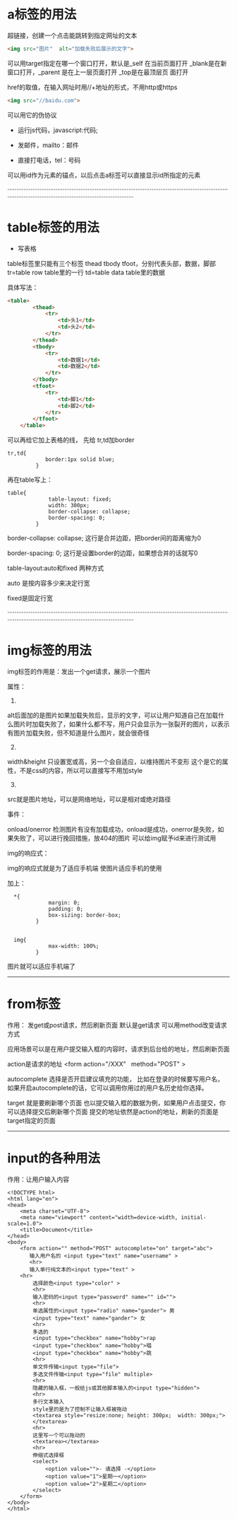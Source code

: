 # a标签的用法

  超链接，创建一个点击能跳转到指定网址的文本
```html
<img src="图片"  alt="加载失败后展示的文字">
```

  可以用target指定在哪一个窗口打开，默认是_self 在当前页面打开 
  _blank是在新窗口打开，_parent 是在上一层页面打开 _top是在最顶层页
  面打开


  href的取值，在输入网址时用//+地址的形式，不用http或https
  ```html
<img src="//baidu.com">
```


  可以用它的伪协议
  * 运行js代码，javascript:代码;  
  
  * 发邮件，mailto：邮件
  
  * 直接打电话，tel：号码


  可以用id作为元素的锚点，以后点击a标签可以直接显示id所指定的元素
  


···································································································································································································


  # table标签的用法
  * 写表格

  table标签里只能有三个标签
  thead tbody tfoot，分别代表头部，数据，脚部
  tr=table row   table里的一行
  td=table data  table里的数据


具体写法：
```html
<table>
        <thead>
            <tr>
                <td>头1</td>
                <td>头2</td>
            </tr>
        </thead>
        <tbody>
            <tr>
                <td>数据1</td>
                <td>数据2</td>
            </tr>
        </tbody>
        <tfoot>
            <tr>
                <td>脚1</td>
                <td>脚2</td>
            </tr>
        </tfoot>
    </table>
```
可以再给它加上表格的线，
先给 tr,td加border
```
tr,td{
            border:1px solid blue;
         }
```
再在table写上：
```
table{
             table-layout: fixed;
             width: 300px;
             border-collapse: collapse;
             border-spacing: 0;
         }
```
border-collapse: collapse;   这行是合并边距，把border间的距离缩为0


border-spacing: 0;   这行是设置border的边距，如果想合并的话就写0

table-layout:auto和fixed  两种方式


auto 是按内容多少来决定行宽


fixed是固定行宽

···································································································································································································



# img标签的用法
img标签的作用是：发出一个get请求，展示一个图片


属性：

1.
alt后面加的是图片如果加载失败后，显示的文字，可以让用户知道自己在加载什么图片时加载失败了，如果什么都不写，用户只会显示为一张裂开的图片，以表示有图片加载失败，但不知道是什么图片，就会很奇怪

2.
width&height
只设置宽或高，另一个会自适应，以维持图片不变形
这个是它的属性，不是css的内容，所以可以直接写不用加style

3.
src就是图片地址，可以是网络地址，可以是相对或绝对路径


事件：

onload/onerror
检测图片有没有加载成功，onload是成功，onerror是失败，如果失败了，可以进行挽回措施，放404的图片
可以给img赋予id来进行测试用



img的响应式：



img的响应式就是为了适应手机端
使图片适应手机的使用

加上：
```
  *{
             margin: 0;
             padding: 0;
             box-sizing: border-box;
         }


  img{
             max-width: 100%;
         }

```
图片就可以适应手机端了






---------------------------
# from标签

作用：
发get或post请求，然后刷新页面
默认是get请求
可以用method改变请求方式

应用场景可以是在用户提交输入框的内容时，请求到后台给的地址，然后刷新页面


action是请求的地址
<form action="/XXX"   method="POST" ></form>

autocomplete 选择是否开启建议填充的功能，
比如在登录的时候要写用户名，如果开启autocomplete的话，它可以调用你用过的用户名历史给你选择。


target 就是要刷新哪个页面
也以提交输入框的数据为例，如果用户点击提交，你可以选择提交后刷新哪个页面
提交的地址依然是action的地址，刷新的页面是target指定的页面


-------------------------------------------
# input的各种用法
作用：让用户输入内容
```
<!DOCTYPE html>
<html lang="en">
<head>
    <meta charset="UTF-8">
    <meta name="viewport" content="width=device-width, initial-scale=1.0">
    <title>Document</title>
</head>
<body>
    <form action="" method="POST" autocomplete="on" target="abc">
       输入用户名的 <input type="text" name="username" >
       <hr>
       输入单行纯文本的<input type="text" >
    <hr>
        选择颜色<input type="color" >
        <hr>    
        输入密码的<input type="password" name="" id="">
        <hr>
        单选属性的<input type="radio" name="gander"> 男
        <input type="text" name="gander"> 女
        <hr>
        多选的
        <input type="checkbox" name="hobby">rap  
        <input type="checkbox" name="hobby">唱  
        <input type="checkbox" name="hobby">跳  
        <hr>
        单文件传输<input type="file">
        多选文件传输<input type="file" multiple>
        <hr>
        隐藏的输入框，一般给js或其他脚本输入的<input type="hidden">
        <hr>
        多行文本输入
        style里的是为了控制不让输入框被拖动
        <textarea style="resize:none; height: 300px;  width: 300px;">
        </textarea>
        <hr>
        这里写一个可以拖动的
        <textarea></textarea>
        <hr>
        伸缩式选择框
        <select>
            <option value="">- 请选择 -</option>
            <option value="1">星期一</option>
            <option value="2">星期二</option>
        </select>
    </form>
</body>
</html>
```



